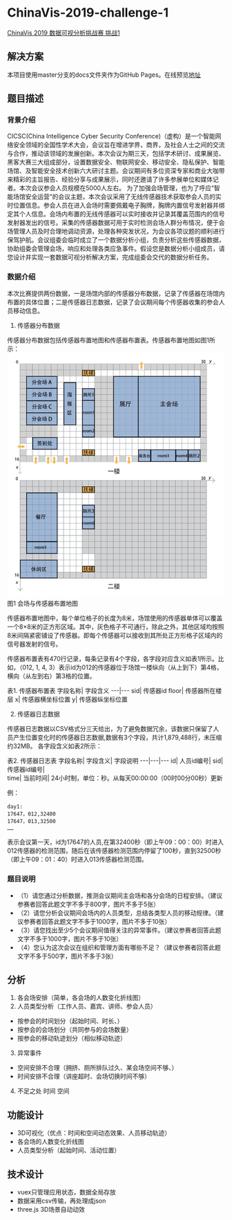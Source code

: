 # ChinaVis-2019-challenge-1

[ChinaVis 2019 数据可视分析挑战赛 挑战1](http://www.chinavis.org/2019/challenge.html)

## 解决方案

本项目使用master分支的docs文件夹作为GitHub Pages。在线预览[地址](https://ssdna.github.io/ChinaVis-2019-challenge-1)

## 题目描述

### 背景介绍
CICSC(China Intelligence Cyber Security Conference)（虚构）是一个智能网络安全领域的全国性学术大会，会议旨在增进学界，商界，及社会人士之间的交流与合作，推动该领域的发展创新。本次会议为期三天，包括学术研讨、成果展览、黑客大赛三大组成部分，设置数据安全、物联网安全、移动安全、隐私保护、智能场馆、及智能安全技术创新六大研讨主题。会议期间有多位资深专家和商业大咖带来精彩的主旨报告、经验分享与成果展示，同时还邀请了许多参展单位和媒体记者。本次会议参会人员规模在5000人左右。
为了加强会场管理，也为了呼应“智能场馆安全运营”的会议主题，本次会议采用了无线传感器技术获取参会人员的实时位置信息。参会人员在进入会场时需要佩戴电子胸牌，胸牌内置信号发射器并绑定其个人信息。会场内布置的无线传感器可以实时接收并记录其覆盖范围内的信号发射器发出的信号。采集的传感器数据可用于实时检测会场人群分布情况，便于会场管理人员及时合理地调动资源，处理各种突发状况，为会议各项议题的顺利进行保驾护航。会议组委会临时成立了一个数据分析小组，负责分析这些传感器数据，协助组委会管理会场，响应和处理各类应急事件。假设您是数据分析小组成员，请您设计并实现一套数据可视分析解决方案，完成组委会交代的数据分析任务。

### 数据介绍
本次比赛提供两份数据，一是场馆内部的传感器分布数据，记录了传感器在场馆内布置的具体位置；二是传感器日志数据，记录了会议期间每个传感器收集的参会人员移动信息。
1.	传感器分布数据

传感器分布数据包括传感器布置地图和传感器布置表。传感器布置地图如图1所示：
![floor1 image](./public/img/floor-map.jpg)
图1 会场与传感器布置地图

传感器布置地图中，每个单位格子的长度为8米，场馆使用的传感器单体可以覆盖一个8×8米的正方形区域。其中，灰色格子不可通行，除此之外，其他区域均按照8米间隔紧密铺设了传感器。即每个传感器可以接收到其所处正方形格子区域内的信号器发射的信号。

传感器布置表有470行记录，每条记录有4个字段，各字段对应含义如表1所示。比如，（012, 1, 4, 3）表示id为012的传感器位于场馆一楼纵向（从上到下）第4格，横向（从左到右）第3格的位置。

表1. 传感器布置表
字段名称| 字段含义
---|---
sid| 传感器id
floor| 传感器所在楼层
x| 传感器横坐标位置
y| 传感器纵坐标位置

2.	传感器日志数据

传感器日志数据以CSV格式分三天给出，为了避免数据冗余，该数据只保留了人员产生位置变化时的传感器日志数据,数据有3个字段，共计1,879,488行，未压缩约32MB。
各字段含义如表2所示：

表2. 传感器日志表
字段名称|	字段含义|	字段说明
---|---|---
id|	人员id编号|	
sid|	传感器id编号|	
time|	当前时间|	24小时制，单位：秒。从每天00:00:00（00时00分00秒）更新

例：
```
day1: 
17647，012,32400 
17647，013,32500
……
```
表示会议第一天，id为17647的人员,在第32400秒（即上午09：00：00）时进入012传感器的检测范围，随后在该传感器检测范围内停留了100秒，直到32500秒（即上午09：01：40）时进入013传感器检测范围。

### 题目说明 
- （1）请您通过分析数据，推测会议期间主会场和各分会场的日程安排。（建议参赛者回答此题文字不多于800字，图片不多于5张）
- （2）请您分析会议期间会场内的人员类型，总结各类型人员的移动规律。（建议参赛者回答此题文字不多于1000字，图片不多于10张）
- （3）请您找出至少5个会议期间值得关注的异常事件。（建议参赛者回答此题文字不多于1000字，图片不多于10张）
- （4）您认为这次会议在组织和管理方面有哪些不足？（建议参赛者回答此题文字不多于500字，图片不多于3张）



## 分析
1. 各会场安排（简单，各会场的人数变化折线图）
2. 人员类型分析（工作人员、嘉宾、讲师、参会人员）
- 按参会的时间划分（起始时间、时长、）
- 按参会的会场划分（共同参与的会场数量）
- 按参会的移动轨迹划分（相似移动轨迹）
3. 异常事件
- 空间安排不合理（拥挤、厕所排队过久、某会场空间不够、）
- 时间安排不合理（讲座超时、会场切换时间不够）
4. 不足之处
时间
空间

## 功能设计
- 3D可视化（优点：时间和空间动态效果、人员移动轨迹）
- 各会场的人数变化折线图
- 人员类型分析（起始时间、活动位置）

## 技术设计
- vuex只管理应用状态，数据全局存放
- 数据采用csv传输，再处理成json
- three.js 3D场景自动动效